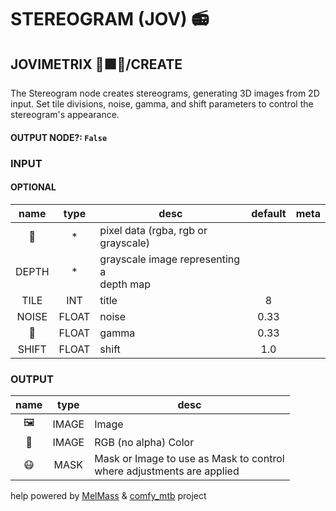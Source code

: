 # STEREOGRAM (JOV) 📻

## JOVIMETRIX 🔺🟩🔵/CREATE

The Stereogram node creates stereograms, generating 3D images from 2D input. Set tile divisions, noise, gamma, and shift parameters to control the stereogram's appearance.

#### OUTPUT NODE?: `False`

### INPUT

#### OPTIONAL

name | type | desc | default | meta
:---:|:---:|---|:---:|---
👾 | * | pixel data (rgba, rgb or<br>grayscale) |  | 
DEPTH | * | grayscale image representing a<br>depth map |  | 
TILE | INT | title | 8 | 
NOISE | FLOAT | noise | 0.33 | 
🔆 | FLOAT | gamma | 0.33 | 
SHIFT | FLOAT | shift | 1.0 | 

### OUTPUT

name | type | desc
:---:|:---:|---
🖼️ | IMAGE | Image 
🌈 | IMAGE | RGB (no alpha) Color 
😷 | MASK | Mask or Image to use as Mask to control<br>where adjustments are applied 

help powered by [MelMass](https://github.com/melMass) & [comfy_mtb](https://github.com/melMass/comfy_mtb) project